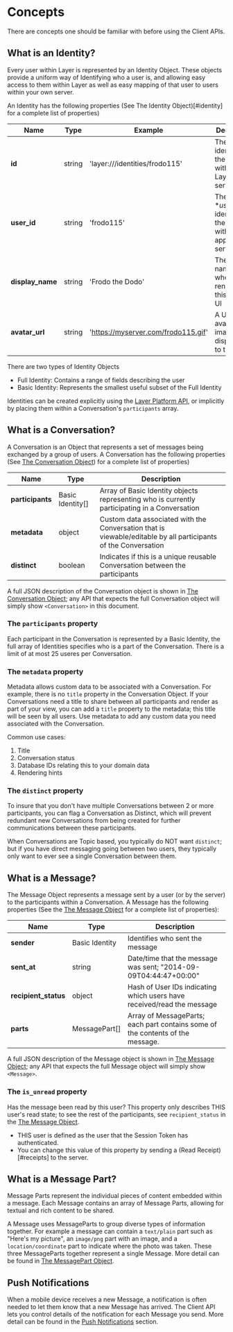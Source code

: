 # Concepts

There are concepts one should be familiar with before using the Client APIs.

## What is an Identity?

Every user within Layer is represented by an Identity Object.  These objects provide a uniform way of Identifying who a user is, and allowing easy access to them within Layer as well as easy mapping of that user to users within your own server.

An Identity has the following properties (See The Identity Object)[#identity] for a complete list of properties)

| Name    | Type |  Example | Description  |
|---------|------|----------|--------------|
| **id**  | string | 'layer:///identities/frodo115' | The **id** identifies the user within the Layer's services |
| **user_id** | string | 'frodo115' | The **user_id* identifies the user within your application's services |
| **display_name** | string | 'Frodo the Dodo' | The display name used when rendering this user in a UI |
| **avatar_url** | string | 'https://myserver.com/frodo115.gif' | A URL to an avatar image to display next to the user. |

There are two types of Identity Objects

* Full Identity: Contains a range of fields describing the user
* Basic Identity: Represents the smallest useful subset of the Full Identity

Identities can be created explicitly using the [Layer Platform API](https://developer.layer.com/docs/platform/users/#managing-identity), or implicitly by placing them within a Conversation's `participants` array.

## What is a Conversation?

A Conversation is an Object that represents a set of messages being exchanged by a group of users.  A Conversation has the following properties (See [The Conversation Object](#conversation)) for a complete list of properties)

| Name    | Type |  Description  |
|---------|------|---------------|
| **participants** | Basic Identity[] | Array of Basic Identity objects representing who is currently participating in a Conversation |
| **metadata** | object | Custom data associated with the Conversation that is viewable/editable by all participants of the Conversation |
| **distinct** | boolean | Indicates if this is a unique reusable Conversation between the participants |


A full JSON description of the Conversation object is shown in [The Conversation Object](#conversation); any API that expects the full Conversation object will simply show `<Conversation>` in this document.


### The `participants` property

Each participant in the Conversation is represented by a Basic Identity, the full array of Identities specifies who is a part of the Conversation.  There is a limit of at most 25 useres per Conversation.

### The `metadata` property

Metadata allows custom data to be associated with a Conversation.  For example, there is no `title` property in the Conversation Object.  If your Conversations need a title to share between all participants and render as part of your view, you can add a `title` property to the metadata; this title will be seen by all users.  Use metadata to add any custom data you need associated with the Conversation.

Common use cases:

1. Title
2. Conversation status
3. Database IDs relating this to your domain data
4. Rendering hints

### The `distinct` property

To insure that you don't have multiple Conversations between 2 or more participants, you can flag a Conversation as Distinct, which will prevent redundant new Conversations from being created for further communications between these participants.

When Conversations are Topic based, you typically do NOT want `distinct`; but if you have direct messaging going between two users, they typically only want to ever see a single Conversation between them.

## What is a Message?

The Message Object represents a message sent by a user (or by the server) to the participants within a Conversation. A Message has the following properties  (See the [The Message Object](#message) for a complete list of properties):

| Name    | Type |  Description  |
|---------|------|---------------|
| **sender** | Basic Identity | Identifies who sent the message |
| **sent_at** | string | Date/time that the message was sent; "2014-09-09T04:44:47+00:00" |
| **recipient_status** | object | Hash of User IDs indicating which users have received/read the message |
| **parts** | MessagePart[] | Array of MessageParts; each part contains some of the contents of the message. |

A full JSON description of the Message object is shown in [The Message Object](#message); any API that expects the full Message object will simply show `<Message>`.

### The `is_unread` property

Has the message been read by this user?  This property only describes THIS user's read state; to see the rest of the participants, see `recipient_status` in the [The Message Object](#message).

* THIS user is defined as the user that the Session Token has authenticated.
* You can change this value of this property by sending a (Read Receipt)[#receipts] to the server.


## What is a Message Part?

Message Parts represent the individual pieces of content embedded within a message.  Each Message contains an array of Message Parts, allowing for textual and rich content to be shared.

A Message uses MessageParts to group diverse types of information together.  For example a message can contain a `text/plain` part such as "Here's my picture", an `image/png` part with an image, and a `location/coordinate` part to indicate where the photo was taken.  These three MessageParts together represent a single Message.  More detail can be found in [The MessagePart Object](#message-part).

## Push Notifications

When a mobile device receives a new Message, a notification is often needed to let them know that a new Message has arrived.  The Client API lets you control details of the notification for each Message you send.  More detail can be found in the [Push Notifications](/docs/client/rest#push-notifications) section.

